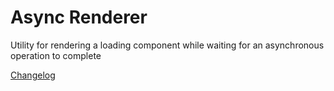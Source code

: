 # Async Renderer

Utility for rendering a loading component while waiting for an asynchronous operation to complete

[Changelog](./CHANGELOG.md)
